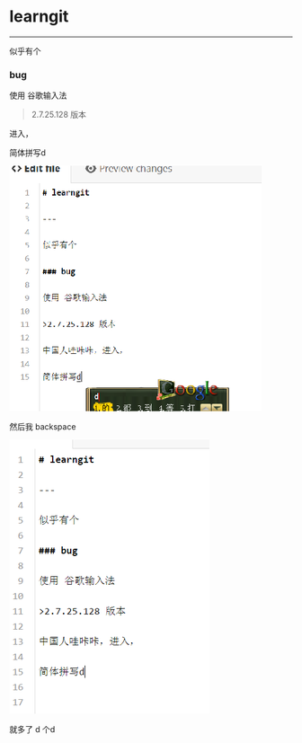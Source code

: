 # learngit

---

似乎有个

### bug

使用 谷歌输入法

>2.7.25.128 版本

进入，

简体拼写d

![0](https://github.com/chinanf-boy/learngit/blob/master/imgs/0.png)

然后我 backspace 

![1](https://github.com/chinanf-boy/learngit/blob/master/imgs/1.PNG)

就多了 d 个d
